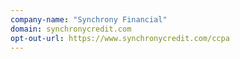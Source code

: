 ```yaml
---
company-name: "Synchrony Financial"
domain: synchronycredit.com
opt-out-url: https://www.synchronycredit.com/ccpa
---
```






